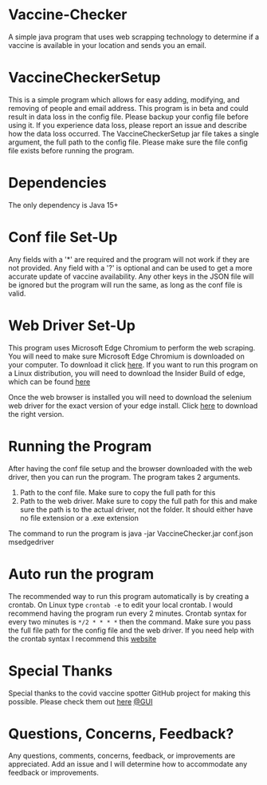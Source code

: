 # Vaccine-Checker
A simple java program that uses web scrapping technology to determine if a vaccine is available in your location and sends you an email.

# VaccineCheckerSetup
This is a simple program which allows for easy adding, modifying, and removing of people and email address. This program is in beta and could result in data loss in the config file. Please backup your config file before using it. If you experience data loss, please report an issue and describe how the data loss occurred. The VaccineCheckerSetup jar file takes a single argument, the full path to the config file. Please make sure the file config file exists before running the program.

# Dependencies
The only dependency is Java 15+

# Conf file Set-Up
Any fields with a '*' are required and the program will not work if they are not provided. Any field with a '?' is optional and can be used to get a more accurate update of vaccine availability.
Any other keys in the JSON file will be ignored but the program will run the same, as long as the conf file is valid.

# Web Driver Set-Up
This program uses Microsoft Edge Chromium to perform the web scraping. You will need to make sure Microsoft Edge Chromium is downloaded on your computer. To download it click [here](https://www.microsoft.com/en-us/edge). If you want to run this program on a Linux distribution, you will need to download the Insider Build of edge, which can be found [here](https://www.microsoftedgeinsider.com/en-us/download/)

Once the web browser is installed you will need to download the selenium web driver for the exact version of your edge install. Click [here](https://developer.microsoft.com/en-us/microsoft-edge/tools/webdriver/) to download the right version.

# Running the Program
After having the conf file setup and the browser downloaded with the web driver, then you can run the program. The program takes 2 arguments.
  1. Path to the conf file. Make sure to copy the full path for this
  2. Path to the web driver. Make sure to copy the full path for this and make sure the path is to the actual driver, not the folder. It should either have no file extension or a  .exe extension

The command to run the program is java -jar VaccineChecker.jar conf.json msedgedriver

# Auto run the program
The recommended way to run this program automatically is by creating a crontab. On Linux type `crontab -e` to edit your local crontab. I would recommend having the program run every 2 minutes. Crontab syntax for every two minutes is `*/2 * * * *` then the command. Make sure you pass the full file path for the config file and the web driver. If you need help with the crontab syntax I recommend this [website](https://crontab.guru/)

# Special Thanks
Special thanks to the covid vaccine spotter GitHub project for making this possible. Please check them out [here](https://github.com/GUI/covid-vaccine-spotter)
[@GUI](https://github.com/GUI/covid-vaccine-spotter)

# Questions, Concerns, Feedback?
Any questions, comments, concerns, feedback, or improvements are appreciated. Add an issue and I will determine how to accommodate any feedback or improvements.
